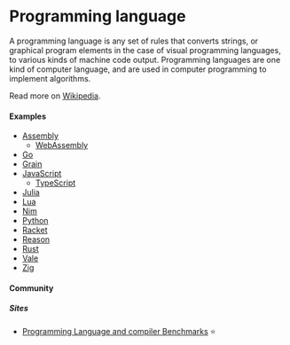 # Programming language

A programming language is any set of rules that converts strings, or graphical program elements in the case of visual programming languages, to various kinds of machine code output. Programming languages are one kind of computer language, and are used in computer programming to implement algorithms.

Read more on [Wikipedia](https://en.wikipedia.org/wiki/Programming_language).

#### Examples
- [Assembly](assembly)
  - [WebAssembly](assembly/webassembly.md)
- [Go](go.md)
- [Grain](https://grain-lang.org)
- [JavaScript](javascript.md)
  - [TypeScript](typescript.md)
- [Julia](julia.md)
- [Lua](lua.md)
- [Nim](nim.md)
- [Python](python.md)
- [Racket](https://racket-lang.org)
- [Reason](https://reasonml.github.io)
- [Rust](rust.md)
- [Vale](vale.md)
- [Zig](zig.md)

#### Community

##### Sites
- [Programming Language and compiler Benchmarks](https://programming-language-benchmarks.vercel.app) ⭐

